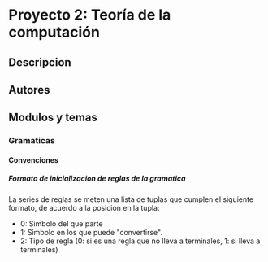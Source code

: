 # Proyecto 2: Teoría de la computación

## Descripcion

## Autores

## Modulos y temas

### Gramaticas

#### Convenciones
##### Formato de inicializacion de reglas de la gramatica

La series de reglas se meten una lista de tuplas que cumplen el siguiente formato, de acuerdo a la posición en la tupla: 
- 0: Simbolo del que parte
- 1: Simbolo en los que puede "convertirse". 
- 2: Tipo de regla (0: si es una regla que no lleva a terminales, 1: si lleva a terminales)
